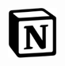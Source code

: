 <p align="center">
<img width="100" src="https://raw.githubusercontent.com/maaarkDay/notion/master/notion-logo-dark.svg#gh-light-mode-only">
</p>
